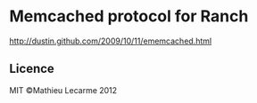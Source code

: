 Memcached protocol for Ranch
============================

http://dustin.github.com/2009/10/11/ememcached.html

Licence
-------

MIT ©Mathieu Lecarme 2012
